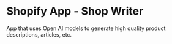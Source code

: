 # Shopify App - Shop Writer

App that uses Open AI models to generate high quality product descriptions, articles, etc.

